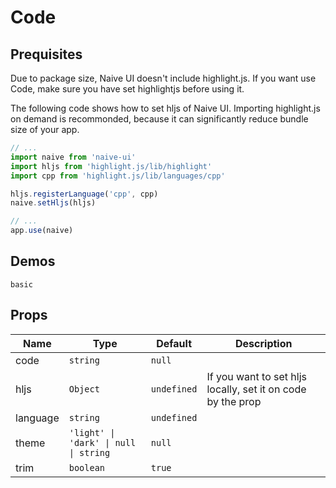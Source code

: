 # Code

## Prequisites

<n-alert title="Note" type="warning" style="margin-bottom: 16px;">
  Due to package size, Naive UI doesn't include highlight.js. If you want use Code, make sure you have set highlightjs before using it.
</n-alert>

The following code shows how to set hljs of Naive UI. Importing highlight.js on demand is recommonded, because it can significantly reduce bundle size of your app.

```js
// ...
import naive from 'naive-ui'
import hljs from 'highlight.js/lib/highlight'
import cpp from 'highlight.js/lib/languages/cpp'

hljs.registerLanguage('cpp', cpp)
naive.setHljs(hljs)

// ...
app.use(naive)
```

## Demos

```demo
basic
```

## Props
|Name|Type|Default|Description|
|-|-|-|-|
|code|`string`|`null`||
|hljs|`Object`|`undefined`|If you want to set hljs locally, set it on code by the prop|
|language|`string`|`undefined`||
|theme|`'light' \| 'dark' \| null \| string`|`null`||
|trim|`boolean`|`true`||
